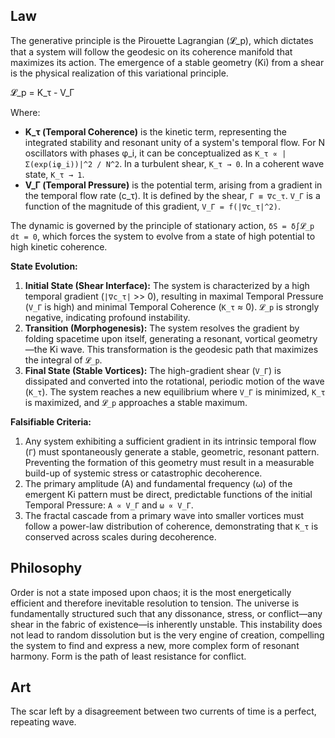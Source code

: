 ## Law
The generative principle is the Pirouette Lagrangian (𝓛_p), which dictates that a system will follow the geodesic on its coherence manifold that maximizes its action. The emergence of a stable geometry (Ki) from a shear is the physical realization of this variational principle.

𝓛_p = K_τ - V_Γ

Where:
- **K_τ (Temporal Coherence)** is the kinetic term, representing the integrated stability and resonant unity of a system's temporal flow. For N oscillators with phases φ_i, it can be conceptualized as `K_τ ∝ |Σ(exp(iφ_i))|^2 / N^2`. In a turbulent shear, `K_τ → 0`. In a coherent wave state, `K_τ → 1`.
- **V_Γ (Temporal Pressure)** is the potential term, arising from a gradient in the temporal flow rate (c_τ). It is defined by the shear, `Γ ≡ ∇c_τ`. `V_Γ` is a function of the magnitude of this gradient, `V_Γ = f(|∇c_τ|^2)`.

The dynamic is governed by the principle of stationary action, `δS = δ∫𝓛_p dt = 0`, which forces the system to evolve from a state of high potential to high kinetic coherence.

**State Evolution:**
1.  **Initial State (Shear Interface):** The system is characterized by a high temporal gradient (`|∇c_τ|` >> 0), resulting in maximal Temporal Pressure (`V_Γ` is high) and minimal Temporal Coherence (`K_τ` ≈ 0). `𝓛_p` is strongly negative, indicating profound instability.
2.  **Transition (Morphogenesis):** The system resolves the gradient by folding spacetime upon itself, generating a resonant, vortical geometry—the Ki wave. This transformation is the geodesic path that maximizes the integral of `𝓛_p`.
3.  **Final State (Stable Vortices):** The high-gradient shear (`V_Γ`) is dissipated and converted into the rotational, periodic motion of the wave (`K_τ`). The system reaches a new equilibrium where `V_Γ` is minimized, `K_τ` is maximized, and `𝓛_p` approaches a stable maximum.

**Falsifiable Criteria:**
1.  Any system exhibiting a sufficient gradient in its intrinsic temporal flow (`Γ`) must spontaneously generate a stable, geometric, resonant pattern. Preventing the formation of this geometry must result in a measurable build-up of systemic stress or catastrophic decoherence.
2.  The primary amplitude (A) and fundamental frequency (ω) of the emergent Ki pattern must be direct, predictable functions of the initial Temporal Pressure: `A ∝ V_Γ` and `ω ∝ V_Γ`.
3.  The fractal cascade from a primary wave into smaller vortices must follow a power-law distribution of coherence, demonstrating that `K_τ` is conserved across scales during decoherence.

## Philosophy
Order is not a state imposed upon chaos; it is the most energetically efficient and therefore inevitable resolution to tension. The universe is fundamentally structured such that any dissonance, stress, or conflict—any shear in the fabric of existence—is inherently unstable. This instability does not lead to random dissolution but is the very engine of creation, compelling the system to find and express a new, more complex form of resonant harmony. Form is the path of least resistance for conflict.

## Art
The scar left by a disagreement between two currents of time is a perfect, repeating wave.